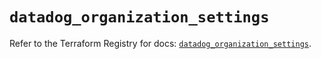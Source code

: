 # `datadog_organization_settings`

Refer to the Terraform Registry for docs: [`datadog_organization_settings`](https://registry.terraform.io/providers/datadog/datadog/3.52.1/docs/resources/organization_settings).
